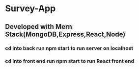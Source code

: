 # Survey-App

## Developed with Mern Stack(MongoDB,Express,React,Node)

### cd into back run npm start to run server on localhost

### cd into front end run npm start to run React front end
